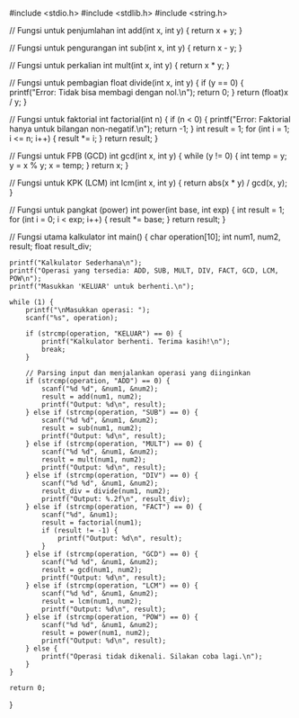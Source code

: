 #include <stdio.h>
#include <stdlib.h>
#include <string.h>

// Fungsi untuk penjumlahan
int add(int x, int y) {
    return x + y;
}

// Fungsi untuk pengurangan
int sub(int x, int y) {
    return x - y;
}

// Fungsi untuk perkalian
int mult(int x, int y) {
    return x * y;
}

// Fungsi untuk pembagian
float divide(int x, int y) {
    if (y == 0) {
        printf("Error: Tidak bisa membagi dengan nol.\n");
        return 0;
    }
    return (float)x / y;
}

// Fungsi untuk faktorial
int factorial(int n) {
    if (n < 0) {
        printf("Error: Faktorial hanya untuk bilangan non-negatif.\n");
        return -1;
    }
    int result = 1;
    for (int i = 1; i <= n; i++) {
        result *= i;
    }
    return result;
}

// Fungsi untuk FPB (GCD)
int gcd(int x, int y) {
    while (y != 0) {
        int temp = y;
        y = x % y;
        x = temp;
    }
    return x;
}

// Fungsi untuk KPK (LCM)
int lcm(int x, int y) {
    return abs(x * y) / gcd(x, y);
}

// Fungsi untuk pangkat (power)
int power(int base, int exp) {
    int result = 1;
    for (int i = 0; i < exp; i++) {
        result *= base;
    }
    return result;
}

// Fungsi utama kalkulator
int main() {
    char operation[10];
    int num1, num2, result;
    float result_div;

    printf("Kalkulator Sederhana\n");
    printf("Operasi yang tersedia: ADD, SUB, MULT, DIV, FACT, GCD, LCM, POW\n");
    printf("Masukkan 'KELUAR' untuk berhenti.\n");

    while (1) {
        printf("\nMasukkan operasi: ");
        scanf("%s", operation);

        if (strcmp(operation, "KELUAR") == 0) {
            printf("Kalkulator berhenti. Terima kasih!\n");
            break;
        }

        // Parsing input dan menjalankan operasi yang diinginkan
        if (strcmp(operation, "ADD") == 0) {
            scanf("%d %d", &num1, &num2);
            result = add(num1, num2);
            printf("Output: %d\n", result);
        } else if (strcmp(operation, "SUB") == 0) {
            scanf("%d %d", &num1, &num2);
            result = sub(num1, num2);
            printf("Output: %d\n", result);
        } else if (strcmp(operation, "MULT") == 0) {
            scanf("%d %d", &num1, &num2);
            result = mult(num1, num2);
            printf("Output: %d\n", result);
        } else if (strcmp(operation, "DIV") == 0) {
            scanf("%d %d", &num1, &num2);
            result_div = divide(num1, num2);
            printf("Output: %.2f\n", result_div);
        } else if (strcmp(operation, "FACT") == 0) {
            scanf("%d", &num1);
            result = factorial(num1);
            if (result != -1) {
                printf("Output: %d\n", result);
            }
        } else if (strcmp(operation, "GCD") == 0) {
            scanf("%d %d", &num1, &num2);
            result = gcd(num1, num2);
            printf("Output: %d\n", result);
        } else if (strcmp(operation, "LCM") == 0) {
            scanf("%d %d", &num1, &num2);
            result = lcm(num1, num2);
            printf("Output: %d\n", result);
        } else if (strcmp(operation, "POW") == 0) {
            scanf("%d %d", &num1, &num2);
            result = power(num1, num2);
            printf("Output: %d\n", result);
        } else {
            printf("Operasi tidak dikenali. Silakan coba lagi.\n");
        }
    }

    return 0;
}
